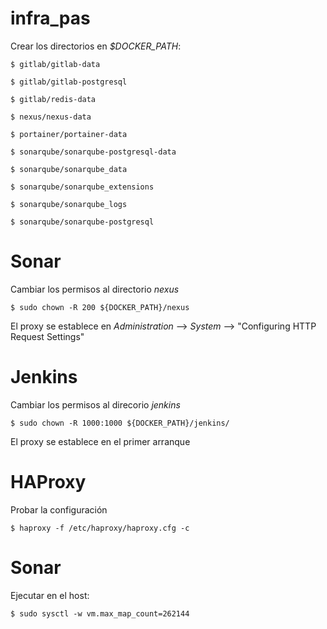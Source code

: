 # infra_pas

Crear los directorios en _$DOCKER_PATH_:

    $ gitlab/gitlab-data

    $ gitlab/gitlab-postgresql

    $ gitlab/redis-data

    $ nexus/nexus-data

    $ portainer/portainer-data

    $ sonarqube/sonarqube-postgresql-data 
    
    $ sonarqube/sonarqube_data 
    
    $ sonarqube/sonarqube_extensions 
    
    $ sonarqube/sonarqube_logs 
    
    $ sonarqube/sonarqube-postgresql

# Sonar

Cambiar los permisos al directorio _nexus_

    $ sudo chown -R 200 ${DOCKER_PATH}/nexus

El proxy se establece en _Administration_ --> _System_ --> "Configuring HTTP Request Settings"

# Jenkins

Cambiar los permisos al direcorio _jenkins_
    
    $ sudo chown -R 1000:1000 ${DOCKER_PATH}/jenkins/

El proxy se establece en el primer arranque


# HAProxy

Probar la configuración

    $ haproxy -f /etc/haproxy/haproxy.cfg -c

# Sonar

Ejecutar en el host:

    $ sudo sysctl -w vm.max_map_count=262144
